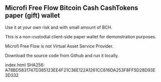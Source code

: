 ## Microfi Free Flow Bitcoin Cash CashTokens paper (gift) wallet


Use it at your own risk and with small amount of BCH.

This is a non-custodial client-side paper wallet for demonstration purposes.

Microfi Free Flow is not Virtual Asset Service Provider.

Download the source code from Github and run it locally.


index.html SHA256: A78BD5831747D385123EE4F21C36E122A1261CC616DA253F8FF5D28D93E3D332


